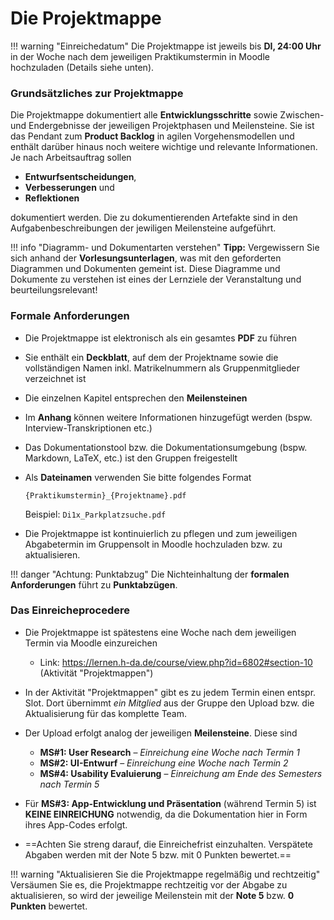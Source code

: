 # Die Projektmappe

<!--
!!! warning
    **Grundsätzliches zur Projektmappe**  
    Die Projektmappe ist elektronisch als PDF zu führen und vor jedem Termin in den jeweiligen Übungsslot in Moodle hochzuladen. 

    Bitte verwenden Sie folgendes Format für den Dateinamen:  
    `Projektmappe_Gr{Nr}_{Projektname}.pdf`

    Bitte vermerken Sie auch die Namen alle Teammitglieder auf dem Deckblatt.
-->

!!! warning "Einreichedatum"
    Die Projektmappe ist jeweils bis **DI, 24:00 Uhr** in der Woche nach dem jeweiligen Praktikumstermin in Moodle hochzuladen (Details siehe unten).

### Grundsätzliches zur Projektmappe

Die Projektmappe dokumentiert alle **Entwicklungsschritte** sowie Zwischen- und Endergebnisse der jeweiligen Projektphasen und Meilensteine. 
Sie ist das Pendant zum **Product Backlog** in agilen Vorgehensmodellen und enthält darüber hinaus noch weitere wichtige und relevante Informationen. 
Je nach Arbeitsauftrag sollen 

- **Entwurfsentscheidungen**, 
- **Verbesserungen** und 
- **Reflektionen** 

dokumentiert werden. Die zu dokumentierenden Artefakte sind in den Aufgabenbeschreibungen der jewiligen Meilensteine aufgeführt.

!!! info "Diagramm- und Dokumentarten verstehen"
    **Tipp:** Vergewissern Sie sich anhand der **Vorlesungsunterlagen**, was mit den geforderten Diagrammen und Dokumenten gemeint ist. Diese Diagramme und Dokumente zu verstehen ist eines der Lernziele der Veranstaltung und beurteilungsrelevant!


### Formale Anforderungen

- Die Projektmappe ist elektronisch als ein gesamtes **PDF** zu führen 
- Sie enthält ein **Deckblatt**, auf dem der Projektname sowie die vollständigen Namen inkl. Matrikelnummern als Gruppenmitglieder verzeichnet ist
- Die einzelnen Kapitel entsprechen den **Meilensteinen**
- Im **Anhang** können weitere Informationen hinzugefügt werden (bspw. Interview-Transkriptionen etc.)
- Das Dokumentationstool bzw. die Dokumentationsumgebung (bspw. Markdown, LaTeX, etc.) ist den Gruppen freigestellt
- Als **Dateinamen** verwenden Sie bitte folgendes Format

    `{Praktikumstermin}_{Projektname}.pdf`

    Beispiel: `Di1x_Parkplatzsuche.pdf`

- Die Projektmappe ist kontinuierlich zu pflegen und zum jeweiligen Abgabetermin im Gruppensolt in Moodle hochzuladen bzw. zu aktualisieren.

!!! danger "Achtung: Punktabzug"
    Die Nichteinhaltung der **formalen Anforderungen** führt zu **Punktabzügen**.


### Das Einreicheprocedere

- Die Projektmappe ist spätestens eine Woche nach dem jeweiligen Termin via Moodle einzureichen
    - Link: <https://lernen.h-da.de/course/view.php?id=6802#section-10> (Aktivität "Projektmappen")
- In der Aktivität "Projektmappen" gibt es zu jedem Termin einen entspr. Slot. Dort übernimmt _ein Mitglied_ aus der Gruppe den Upload bzw. die Aktualisierung für das komplette Team.
- Der Upload erfolgt analog der jeweiligen **Meilensteine**. Diese sind
    - **MS#1: User Research** – _Einreichung eine Woche nach Termin 1_
    - **MS#2: UI-Entwurf** – _Einreichung eine Woche nach Termin 2_
    - **MS#4: Usability Evaluierung** – _Einreichung am Ende des Semesters nach Termin 5_
  
- Für **MS#3: App-Entwicklung und Präsentation** (während Termin 5) ist **KEINE EINREICHUNG** notwendig, da die Dokumentation hier in Form ihres App-Codes erfolgt.
- ==Achten Sie streng darauf, die Einreichefrist einzuhalten. Verspätete Abgaben werden mit der Note 5 bzw. mit 0 Punkten bewertet.==

!!! warning "Aktualisieren Sie die Projektmappe regelmäßig und rechtzeitig"
    Versäumen Sie es, die Projektmappe rechtzeitig vor der Abgabe zu aktualisieren, so wird der jeweilige Meilenstein mit der **Note 5** bzw. **0 Punkten** bewertet. 




<!-- 
!!! Warning
    **Hinweis:** Sie müssen die Projektmappe bei **jedem Praktikumstermin** dabei haben!
-->

<!--
Sammeln Sie **projektbegleitend** alle Dokumente, die in den nachfolgend beschriebenen Teilaufgaben verlangt werden, in einer **Projektmappe**. Die Projektmappe legen Sie dem Betreuer bei **jedem Praktikumstermin** mit den **Ergebnissen des vorigen Termins** vor. Insbesondere dient sie Ihnen selbst aber als Arbeitsunterlage und Referenz für die nächsten Schritte. 

**Formale Anforderungen** an die Projektmappe:

* Schnellhefter oder ähnliches, keine fliegenden Blätter (bei Papierform); PDF-Binder mit allen Dokumenten in einer Datei (bei elektronischer Fassung)
* Deckblatt mit Namen
* die einzelnen Dokumente sind sortiert entsprechend der Reihenfolge der Teilaufgaben
* alle Dokumente repräsentieren den aktuellen Stand, veraltete Versionen werden aussortiert
* die Diagramme gerne als Handskizzen; halten Sie sich nicht mit irgendwelchen Tools auf
* Texte bitte mit irgendeiner Textverarbeitung getippt und ausgedruckt
-->

